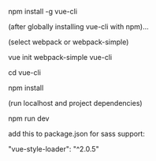 npm install -g vue-cli

(after globally installing vue-cli with npm)...

(select webpack or webpack-simple)

vue init webpack-simple vue-cli

cd vue-cli

npm install

(run localhost and project dependencies)

npm run dev

add this to package.json for sass support:

"vue-style-loader": "^2.0.5"
